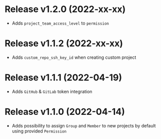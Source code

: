 # Release v1.2.0 (2022-xx-xx)
* Adds `project_team_access_level` to `permission`

# Release v1.1.2 (2022-xx-xx)
* Adds `custom_repo_ssh_key_id` when creating custom project

# Release v1.1.1 (2022-04-19)
* Adds `GitHub` & `GitLab` token integration

# Release v1.1.0 (2022-04-14)
* Adds possibility to assign `Group` and `Member` to new projects by default using provided `Permission`